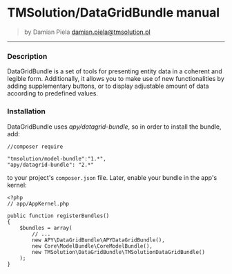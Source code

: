 # TMSolution/DataGridBundle manual

>by Damian Piela <damian.piela@tmsolution.pl>

---


### Description

DataGridBundle is a set of tools for presenting entity data in a coherent and legible form. 
Additionally, it allows you to make use of new functionalities by adding supplementary buttons, or to display adjustable amount of data acoording to predefined values.


### Installation

DataGridBundle uses *apy/datagrid-bundle*, so in order to install the bundle, add: 

```
//composer require

"tmsolution/model-bundle":"1.*",
"apy/datagrid-bundle": "2.*"
```

to your project's `composer.json` file. Later, enable your bundle in the app's kernel:

```
<?php
// app/AppKernel.php

public function registerBundles()
{
    $bundles = array(
        // ...
        new APY\DataGridBundle\APYDataGridBundle(),
        new Core\ModelBundle\CoreModelBundle(),
        new TMSolution\DataGridBundle\TMSolutionDataGridBundle()
    );
}
```

